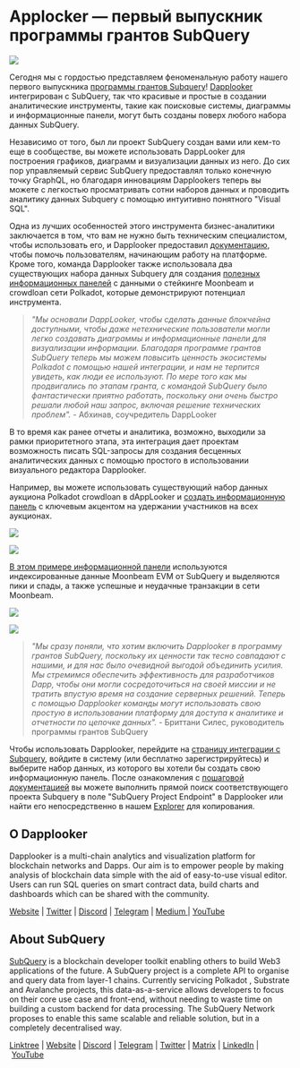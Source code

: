 # Applocker — первый выпускник программы грантов SubQuery

![](https://miro.medium.com/max/700/0*m7loo6ZhFd_UrPtG)

Сегодня мы с гордостью представляем феноменальную работу нашего первого выпускника [программы грантов Subquery](https://subquery.network/grants)! [Dapplooker](https://dapplooker.com/) интегрирован с SubQuery, так что красивые и простые в создании аналитические инструменты, такие как поисковые системы, диаграммы и информационные панели, могут быть созданы поверх любого набора данных SubQuery.

Независимо от того, был ли проект SubQuery создан вами или кем-то еще в сообществе, вы можете использовать DappLooker для построения графиков, диаграмм и визуализации данных из него. До сих пор управляемый сервис SubQuery предоставлял только конечную точку GraphQL, но благодаря инновациям Dapplookers теперь вы можете с легкостью просматривать сотни наборов данных и проводить аналитику данных Subquery с помощью интуитивно понятного "Visual SQL".

Одна из лучших особенностей этого инструмента бизнес-аналитики заключается в том, что вам не нужно быть техническим специалистом, чтобы использовать его, и Dapplooker предоставил [документацию](https://dapplooker.notion.site/SubQuery-55e159ee37ff453b9a278be0efbe319e), чтобы помочь пользователям, начинающим работу на платформе. Кроме того, команда Dapplooker также использовала два существующих набора данных Subquery для создания [полезных информационных панелей](https://dapplooker.com/category/subquery?type=dashboard) с данными о стейкинге Moonbeam и crowdloan сети Polkadot, которые демонстрируют потенциал инструмента.

> _"Мы основали DappLooker, чтобы сделать данные блокчейна доступными, чтобы даже нетехнические пользователи могли легко создавать диаграммы и информационные панели для визуализации информации. Благодаря программе грантов SubQuery теперь мы можем повысить ценность экосистемы Polkadot с помощью нашей интеграции, и нам не терпится увидеть, как люди ее используют. По мере того как мы продвигались по этапам гранта, с командой SubQuery было фантастически приятно работать, поскольку они очень быстро решали любой наш запрос, включая решение технических проблем"._ - Абхинав, соучредитель DappLooker

В то время как ранее отчеты и аналитика, возможно, выходили за рамки приоритетного этапа, эта интеграция дает проектам возможность писать SQL-запросы для создания бесценных аналитических данных с помощью простого в использовании визуального редактора Dapplooker.

Например, вы можете использовать существующий набор данных аукциона Polkadot crowdloan в dAppLooker и [создать информационную панель](https://dapplooker.com/dapp/polkadot-auctions-and-crowdloans-120113?network=subquery&category=subquery&type=dashboard&udid=0) с ключевым акцентом на удержании участников на всех аукционах.

![](https://miro.medium.com/max/700/0*IWuAPhPOqiGOFkc-)

![](https://miro.medium.com/max/700/0*Ajx_bTmMcRBuTB_z)

[В этом примере информационной панели](https://dapplooker.com/dapp/subquery-moonbeam-120116?network=subquery&category=subquery&type=dashboard&udid=0) используются индексированные данные Moonbeam EVM от SubQuery и выделяются пики и спады, а также успешные и неудачные транзакции в сети Moonbeam.

![](https://miro.medium.com/max/700/0*CPmeF30Kwwj0DbC6)

![](https://miro.medium.com/max/700/0*ofrjdSerY8_8DV-Q)

> _"Мы сразу поняли, что хотим включить Dapplooker в программу грантов SubQuery, поскольку их ценности так тесно совпадают с нашими, и для нас было очевидной выгодой объединить усилия. Мы стремимся обеспечить эффективность для разработчиков Dapp, чтобы они могли сосредоточиться на своей миссии и не тратить впустую время на создание серверных решений. Теперь с помощью Dapplooker команды могут использовать свою простую в использовании платформу для доступа к аналитике и отчетности по цепочке данных"._ - Бриттани Силес, руководитель программы грантов SubQuery

Чтобы использовать Dapplooker, перейдите на [страницу интеграции с Subquery](https://dapplooker.com/integration/subquery), войдите в систему (или бесплатно зарегистрируйтесь) и выберите набор данных, из которого вы хотели бы создать свою информационную панель. После ознакомления с [ пошаговой документацией](https://dapplooker.notion.site/SubQuery-55e159ee37ff453b9a278be0efbe319e) вы можете выполнить прямой поиск соответствующего проекта Subquery в поле "SubQuery Project Endpoint" в Dapplooker или найти его непосредственно в нашем [Explorer](https://explorer.subquery.network/) для копирования.

## О Dapplooker

Dapplooker is a multi-chain analytics and visualization platform for blockchain networks and Dapps. Our aim is to empower people by making analysis of blockchain data simple with the aid of easy-to-use visual editor. Users can run SQL queries on smart contract data, build charts and dashboards which can be shared with the community.

[Website](https://dapplooker.com/) | [Twitter](https://twitter.com/dapplooker) | [Discord](https://dapplooker.com/community) | [Telegram](https://t.me/dapplooker) | [Medium ](https://dapplooker.medium.com/)| [YouTube](https://www.youtube.com/channel/UC1KJmtb3UhnWSN_sDv71_fg)

## About SubQuery

[SubQuery](https://subquery.network/) is a blockchain developer toolkit enabling others to build Web3 applications of the future. A SubQuery project is a complete API to organise and query data from layer-1 chains. Currently servicing Polkadot , Substrate and Avalanche projects, this data-as-a-service allows developers to focus on their core use case and front-end, without needing to waste time on building a custom backend for data processing. The SubQuery Network proposes to enable this same scalable and reliable solution, but in a completely decentralised way.

[Linktree](https://linktr.ee/subquerynetwork) | [Website](https://subquery.network/) | [Discord](https://discord.com/invite/78zg8aBSMG) | [Telegram](https://t.me/subquerynetwork) | [Twitter](https://twitter.com/subquerynetwork) | [Matrix](https://matrix.to/#/#subquery:matrix.org) | [LinkedIn](https://www.linkedin.com/company/subquery) | [YouTube](https://www.youtube.com/channel/UCi1a6NUUjegcLHDFLr7CqLw)

